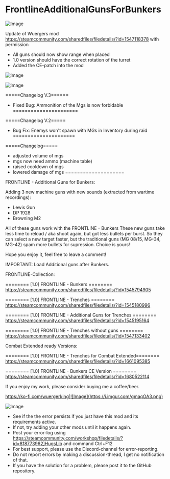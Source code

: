 # FrontlineAdditionalGunsForBunkers

![Image](https://i.imgur.com/WAEzk68.png)

Update of Wuergers mod
https://steamcommunity.com/sharedfiles/filedetails/?id=1547118378
with permission

- All guns should now show range when placed
- 1.0 version should have the correct rotation of the turret
- Added the CE-patch into the mod

![Image](https://i.imgur.com/7Gzt3Rg.png)

	
![Image](https://i.imgur.com/NOW7jU1.png)

=====Changelog V.3======
- Fixed Bug: Ammonition of the Mgs is now forbidable
======================

=====Changelog V.2=====
- Bug Fix: Enemys won't spawn with MGs in Inventory during raid
=====================

=====Changelog=====
- adjusted volume of mgs
- mgs now need ammo (machine table)
- raised cooldown of mgs
- lowered damage of mgs
====================

FRONTLINE - Additional Guns for Bunkers:

Adding 3 new machine guns with new sounds (extracted from wartime recordings):
- Lewis Gun
- DP 1928
- Browning M2

All of these guns work with the FRONTLINE - Bunkers
These new guns take less time to reload / aka shoot again, but got less bullets per burst. So they can select a new target faster, but the traditional guns (MG 08/15, MG-34, MG-42) spam more bullets for supression. Choice is yours!

Hope you enjoy it, feel free to leave a comment!

IMPORTANT: Load Additional guns after Bunkers.

FRONTLINE-Collection:

======== [1.0] FRONTLINE - Bunkers ========
https://steamcommunity.com/sharedfiles/filedetails/?id=1545794905

======== [1.0] FRONTLINE - Trenches ========
https://steamcommunity.com/sharedfiles/filedetails/?id=1545180996

======== [1.0] FRONTLINE - Additional Guns for Trenches ========
https://steamcommunity.com/sharedfiles/filedetails/?id=1545195164

======== [1.0] FRONTLINE - Trenches without guns ========
https://steamcommunity.com/sharedfiles/filedetails/?id=1547133402

Combat Extended ready Versions:

======== [1.0] FRONTLINE - Trenches for Combat Extended========
https://steamcommunity.com/sharedfiles/filedetails/?id=1661095385

======== [1.0] FRONTLINE - Bunkers CE Version ========
https://steamcommunity.com/sharedfiles/filedetails/?id=1680522114


If you enjoy my work, please consider buying me a coffee/beer.

 https://ko-fi.com/wuergerking]![Image](https://i.imgur.com/gmaqOA3.png)


![Image](https://i.imgur.com/Rs6T6cr.png)



-  See if the the error persists if you just have this mod and its requirements active.
-  If not, try adding your other mods until it happens again.
-  Post your error-log using https://steamcommunity.com/workshop/filedetails/?id=818773962]HugsLib and command Ctrl+F12
-  For best support, please use the Discord-channel for error-reporting.
-  Do not report errors by making a discussion-thread, I get no notification of that.
-  If you have the solution for a problem, please post it to the GitHub repository.



